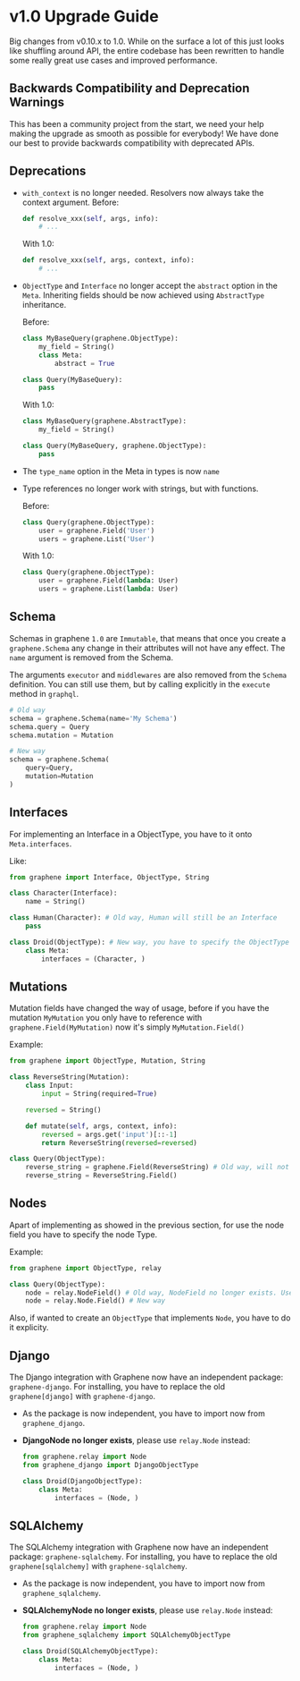 # v1.0 Upgrade Guide

Big changes from v0.10.x to 1.0. While on the surface a lot of this just looks like shuffling around API, the entire codebase has been rewritten to handle some really great use cases and improved performance.


## Backwards Compatibility and Deprecation Warnings

This has been a community project from the start, we need your help making the upgrade as smooth as possible for everybody!
We have done our best to provide backwards compatibility with deprecated APIs.


## Deprecations

* `with_context` is no longer needed. Resolvers now always take the context argument.
  Before:

  ```python
  def resolve_xxx(self, args, info):
      # ...
  ```

  With 1.0:
  ```python
  def resolve_xxx(self, args, context, info):
      # ...
  ```

* `ObjectType` and `Interface` no longer accept the `abstract` option in the `Meta`.
  Inheriting fields should be now achieved using `AbstractType` inheritance.

  Before:

  ```python
  class MyBaseQuery(graphene.ObjectType):
      my_field = String()
      class Meta:
          abstract = True

  class Query(MyBaseQuery):
      pass

  ```

  With 1.0:
  ```python
  class MyBaseQuery(graphene.AbstractType):
      my_field = String()

  class Query(MyBaseQuery, graphene.ObjectType):
      pass
  ```

* The `type_name` option in the Meta in types is now `name`

* Type references no longer work with strings, but with functions.

  Before:

  ```python
  class Query(graphene.ObjectType):
      user = graphene.Field('User')
      users = graphene.List('User')
  ```

  With 1.0:

  ```python
  class Query(graphene.ObjectType):
      user = graphene.Field(lambda: User)
      users = graphene.List(lambda: User)
  ```


## Schema

Schemas in graphene `1.0` are `Immutable`, that means that once you create a `graphene.Schema` any
change in their attributes will not have any effect.
The `name` argument is removed from the Schema.

The arguments `executor` and `middlewares` are also removed from the `Schema` definition.
You can still use them, but by calling explicitly in the `execute` method in `graphql`.


```python
# Old way
schema = graphene.Schema(name='My Schema')
schema.query = Query
schema.mutation = Mutation

# New way
schema = graphene.Schema(
    query=Query,
    mutation=Mutation
)
```


## Interfaces

For implementing an Interface in a ObjectType, you have to it onto `Meta.interfaces`.

Like:

```python
from graphene import Interface, ObjectType, String

class Character(Interface):
    name = String()

class Human(Character): # Old way, Human will still be an Interface
    pass

class Droid(ObjectType): # New way, you have to specify the ObjectType
    class Meta:
        interfaces = (Character, )
```

## Mutations

Mutation fields have changed the way of usage, before if you have the mutation `MyMutation` you
only have to reference with `graphene.Field(MyMutation)` now it's simply `MyMutation.Field()`

Example:

```python
from graphene import ObjectType, Mutation, String

class ReverseString(Mutation):
    class Input:
        input = String(required=True)

    reversed = String()

    def mutate(self, args, context, info):
        reversed = args.get('input')[::-1]
        return ReverseString(reversed=reversed)

class Query(ObjectType):
    reverse_string = graphene.Field(ReverseString) # Old way, will not include the mutation arguments by default
    reverse_string = ReverseString.Field()
```

## Nodes

Apart of implementing as showed in the previous section, for use the node field you have to
specify the node Type.

Example:

```python
from graphene import ObjectType, relay

class Query(ObjectType):
    node = relay.NodeField() # Old way, NodeField no longer exists. Use Node.Field
    node = relay.Node.Field() # New way
```

Also, if wanted to create an `ObjectType` that implements `Node`, you have to do it
explicity.


## Django

The Django integration with Graphene now have an independent package: `graphene-django`.
For installing, you have to replace the old `graphene[django]` with `graphene-django`.

* As the package is now independent, you have to import now from `graphene_django`.
* **DjangoNode no longer exists**, please use `relay.Node` instead:

  ```python
  from graphene.relay import Node
  from graphene_django import DjangoObjectType

  class Droid(DjangoObjectType):
      class Meta:
          interfaces = (Node, )
  ```

## SQLAlchemy

The SQLAlchemy integration with Graphene now have an independent package: `graphene-sqlalchemy`.
For installing, you have to replace the old `graphene[sqlalchemy]` with `graphene-sqlalchemy`.

* As the package is now independent, you have to import now from `graphene_sqlalchemy`.
* **SQLAlchemyNode no longer exists**, please use `relay.Node` instead:

  ```python
  from graphene.relay import Node
  from graphene_sqlalchemy import SQLAlchemyObjectType

  class Droid(SQLAlchemyObjectType):
      class Meta:
          interfaces = (Node, )
  ```
